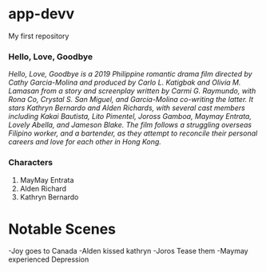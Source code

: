 # app-devv
My first repository
	
### Hello, Love, Goodbye
*Hello, Love, Goodbye is a 2019 Philippine romantic drama film directed by Cathy Garcia-Molina and produced by Carlo L. Katigbak and Olivia M. Lamasan from a story and screenplay written by Carmi G. Raymundo, with Rona Co, Crystal S. San Miguel, and Garcia-Molina co-writing the latter. It stars Kathryn Bernardo and Alden Richards, with several cast members including Kakai Bautista, Lito Pimentel, Joross Gamboa, Maymay Entrata, Lovely Abella, and Jameson Blake. The film follows a struggling overseas Filipino worker, and a bartender, as they attempt to reconcile their personal careers and love for each other in Hong Kong.*

### Characters

1. MayMay Entrata
2. Alden Richard
3. Kathryn Bernardo

# Notable Scenes
-Joy goes to Canada
-Alden kissed kathryn
-Joros Tease them
-Maymay experienced Depression
